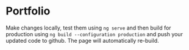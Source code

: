# Portfolio
Make changes locally, test them using `ng serve` and then build for production using `ng build --configuration production` and push your updated code to github. The page will automatically re-build.